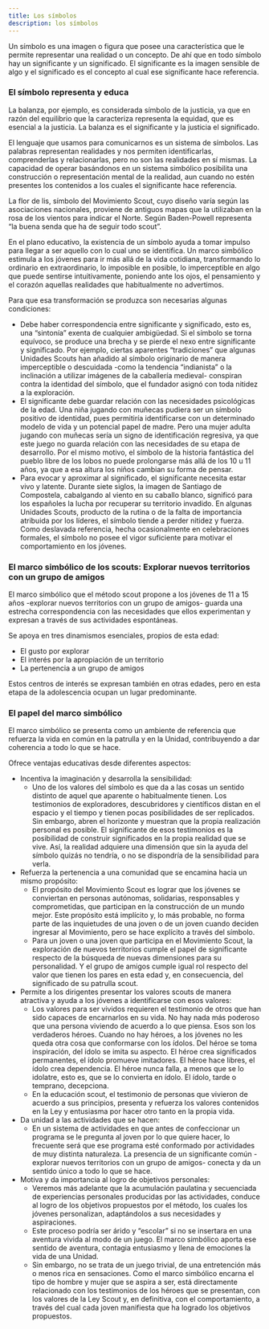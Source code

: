 ```yaml
---
title: Los símbolos
description: los símbolos
---
```


Un símbolo es una imagen o figura que posee una característica que le permite representar una realidad o un concepto. De ahí que en todo símbolo hay un significante y un significado. El significante es la imagen sensible de algo y el significado es el concepto al cual ese significante hace referencia.

### El símbolo representa y educa

La balanza, por ejemplo, es considerada símbolo de la justicia, ya que en razón del equilibrio que la caracteriza representa la equidad, que es esencial a la justicia. La balanza es el significante y la justicia el significado.

El lenguaje que usamos para comunicarnos es un sistema de símbolos. Las palabras representan realidades y nos permiten identificarlas, comprenderlas y relacionarlas, pero no son las realidades en sí mismas. La capacidad de operar basándonos en un sistema simbólico posibilita una construcción o representación mental de la realidad, aun cuando no estén presentes los contenidos a los cuales el significante hace referencia.

La flor de lis, símbolo del Movimiento Scout, cuyo diseño varía según las asociaciones nacionales, proviene de antiguos mapas que la utilizaban en la rosa de los vientos para indicar el Norte. Según Baden-Powell representa “la buena senda que ha de seguir todo scout”.

En el plano educativo, la existencia de un símbolo ayuda a tomar impulso para llegar a ser aquello con lo cual uno se identifica. Un marco simbólico estimula a los jóvenes para ir más allá de la vida cotidiana, transformando lo ordinario en extraordinario, lo imposible en posible, lo imperceptible en algo que puede sentirse intuitivamente, poniendo ante los ojos, el pensamiento y el corazón aquellas realidades que habitualmente no advertimos.

Para que esa transformación se produzca son necesarias algunas condiciones:
- Debe haber correspondencia entre significante y significado, esto es, una “sintonía” exenta de cualquier ambigüedad. Si el símbolo se torna equívoco, se produce una brecha y se pierde el nexo entre significante y significado. Por ejemplo, ciertas aparentes “tradiciones” que algunas Unidades Scouts han añadido al símbolo originario de manera imperceptible o descuidada -como la tendencia “indianista” o la inclinación a utilizar imágenes de la caballería medieval- conspiran contra la identidad del símbolo, que el fundador asignó con toda nitidez a la exploración.
- El significante debe guardar relación con las necesidades psicológicas de la edad. Una niña jugando con muñecas pudiera ser un símbolo positivo de identidad, pues permitiría identificarse con un determinado modelo de vida y un potencial papel de madre. Pero una mujer adulta jugando con muñecas sería un signo de identificación regresiva, ya que este juego no guarda relación con las necesidades de su etapa de desarrollo. Por el mismo motivo, el símbolo de la historia fantástica del pueblo libre de los lobos no puede prolongarse más allá de los 10 u 11 años, ya que a esa altura los niños cambian su forma de pensar.
- Para evocar y aproximar al significado, el significante necesita estar vivo y latente. Durante siete siglos, la imagen de Santiago de Compostela, cabalgando al viento en su caballo blanco, significó para los españoles la lucha por recuperar su territorio invadido. En algunas Unidades Scouts, producto de la rutina o de la falta de importancia atribuida por los líderes, el símbolo tiende a perder nitidez y fuerza. Como deslavada referencia, hecha ocasionalmente en celebraciones formales, el símbolo no posee el vigor suficiente para motivar el comportamiento en los jóvenes.

### El marco simbólico de los scouts: Explorar nuevos territorios con un grupo de amigos

El marco simbólico que el método scout propone a los jóvenes de 11 a 15 años -explorar nuevos territorios con un grupo de amigos- guarda una estrecha correspondencia con las necesidades que ellos experimentan y expresan a través de sus actividades espontáneas.

Se apoya en tres dinamismos esenciales, propios de esta edad:
- El gusto por explorar
- El interés por la apropiación de un territorio
- La pertenencia a un grupo de amigos

Estos centros de interés se expresan también en otras edades, pero en esta etapa de la adolescencia ocupan un lugar predominante.

### El papel del marco simbólico

El marco simbólico se presenta como un ambiente de referencia que refuerza la vida en común en la patrulla y en la Unidad, contribuyendo a dar coherencia a todo lo que se hace.

Ofrece ventajas educativas desde diferentes aspectos:
- Incentiva la imaginación y desarrolla la sensibilidad:
	- Uno de los valores del símbolo es que da a las cosas un sentido distinto de aquel que aparente o habitualmente tienen. Los testimonios de exploradores, descubridores y científicos distan en el espacio y el tiempo y tienen pocas posibilidades de ser replicados. Sin embargo, abren el horizonte y muestran que la propia realización personal es posible. El significante de esos testimonios es la posibilidad de construir significados en la propia realidad que se vive. Así, la realidad adquiere una dimensión que sin la ayuda del símbolo quizás no tendría, o no se dispondría de la sensibilidad para verla.
- Refuerza la pertenencia a una comunidad que se encamina hacia un mismo propósito:
	- El propósito del Movimiento Scout es lograr que los jóvenes se conviertan en personas autónomas, solidarias, responsables y comprometidas, que participan en la construcción de un mundo mejor. Este propósito está implícito y, lo más probable, no forma parte de las inquietudes de una joven o de un joven cuando deciden ingresar al Movimiento, pero se hace explícito a través del símbolo.
	- Para un joven o una joven que participa en el Movimiento Scout, la exploración de nuevos territorios cumple el papel de significante respecto de la búsqueda de nuevas dimensiones para su personalidad. Y el grupo de amigos cumple igual rol respecto del valor que tienen los pares en esta edad y, en consecuencia, del significado de su patrulla scout.
- Permite a los dirigentes presentar los valores scouts de manera atractiva y ayuda a los jóvenes a identificarse con esos valores:
	- Los valores para ser vividos requieren el testimonio de otros que han sido capaces de encarnarlos en su vida. No hay nada más poderoso que una persona viviendo de acuerdo a lo que piensa. Esos son los verdaderos héroes. Cuando no hay héroes, a los jóvenes no les queda otra cosa que conformarse con los ídolos. Del héroe se toma inspiración, del ídolo se imita su aspecto. El héroe crea significados permanentes, el ídolo promueve imitadores. El héroe hace libres, el ídolo crea dependencia. El héroe nunca falla, a menos que se lo idolatre, esto es, que se lo convierta en ídolo. El ídolo, tarde o temprano, decepciona.
	- En la educación scout, el testimonio de personas que vivieron de acuerdo a sus principios, presenta y refuerza los valores contenidos en la Ley y entusiasma por hacer otro tanto en la propia vida.
- Da unidad a las actividades que se hacen:
	- En un sistema de actividades en que antes de confeccionar un programa se le pregunta al joven por lo que quiere hacer, lo frecuente será que ese programa esté conformado por actividades de muy distinta naturaleza. La presencia de un significante común -explorar nuevos territorios con un grupo de amigos- conecta y da un sentido único a todo lo que se hace.
- Motiva y da importancia al logro de objetivos personales:
	- Veremos más adelante que la acumulación paulatina y secuenciada de experiencias personales producidas por las actividades, conduce al logro de los objetivos propuestos por el método, los cuales los jóvenes personalizan, adaptándolos a sus necesidades y aspiraciones.
	- Este proceso podría ser árido y “escolar” si no se insertara en una aventura vivida al modo de un juego. El marco simbólico aporta ese sentido de aventura, contagia entusiasmo y llena de emociones la vida de una Unidad.
	- Sin embargo, no se trata de un juego trivial, de una entretención más o menos rica en sensaciones. Como el marco simbólico encarna el tipo de hombre y mujer que se aspira a ser, está directamente relacionado con los testimonios de los héroes que se presentan, con los valores de la Ley Scout y, en definitiva, con el comportamiento, a través del cual cada joven manifiesta que ha logrado los objetivos propuestos.
